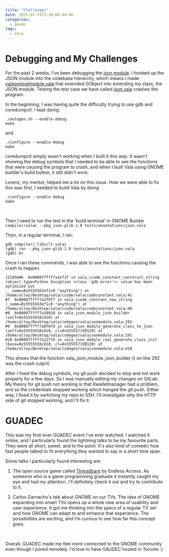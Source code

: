 ```yaml
---
title: "Challanges"
date: 2025-07-31T3:30:00-04:00
categories:
  - gnome
tags:
  - Vala
---
```


# Debugging and My Challenges

For the past 2 weeks, I've been debugging the [json module][valajsonmodule.vala]. I hooked up the JSON module into the codebase hierarchy, which means I made [valagsignalmodule.vala][valagsignalmodule.vala] that extended GObject into extending my class, the JSON module. Testing the test case we have called [json.vala][json.vala] crashes the program.

In the beginning, I was having quite the difficulty trying to use gdb and coredumpctl. I kept doing:
<br>

```
./autogen.sh --enable-debug
make 
 ```
and 
 ```
./configure --enable-debug
make
 ```

coredumpctl simply wasn't working when I built it this way. It wasn't showing the debug symbols that I needed to be able to see the functions that were causing the program to crash, and when I built Vala using GNOME builder's build button, it still didn't work.
<br>

Lorenz, my mentor, helped me a lot on this issue. How we were able to fix this was first, I needed to build Vala by doing 
<br>

 ```
./configure --enable-debug
make
 ```
<br>

Then I need to run the test in the 'build terminal' in GNOME Builder ```compiler/valac --pkg json-glib-1.0 tests/annotations/json.vala ```

Then, in a regular terminal, I ran:
<br>

 ```
gdb compiler/.libs/lt-valac
(gdb) run --pkg json-glib-1.0 tests/annotations/json.vala
(gdb) bt
 ```
Once I ran these commands, I was able to see the functions causing the crash to happen. 

 ```
123456#6  0x00007ffff7a1ef37 in vala_ccode_constant_construct_string (object_type=Python Exception <class 'gdb.error'>: value has been optimized out
, _name=0x5555563ef1c0 "anything") at /home/alley/Desktop/vala/ccode/valaccodeconstant.vala:41
#7  0x00007ffff7a1f9f7 in vala_ccode_constant_new_string (_name=0x5555563ef1c0 "anything") at /home/alley/Desktop/vala/ccode/valaccodeconstant.vala:40
#8  0x00007ffff7a10918 in vala_json_module_json_builder (self=0x55555558c810) at /home/alley/Desktop/vala/codegen/valajsonmodule.vala:292
#9  0x00007ffff7a0f07d in vala_json_module_generate_class_to_json (self=0x55555558c810, cl=0x555557199120) at /home/alley/Desktop/vala/codegen/valajsonmodule.vala:191
#10 0x00007ffff7a127f4 in vala_json_module_real_generate_class_init (base=0x55555558c810, cl=0x555557199120) at /home/alley/Desktop/vala/codegen/valajsonmodule.vala:410
 ```

This shows that the function vala_json_module_json_builder () on line 292 was the crash culprit.
<br>

After I fixed the debug symbols, my git push decided to stop and not work properly for a few days. So I was manually editing my changes on GitLab. My theory for git push not working is that Kwalletmanager had a problem, and so the credentials stopped working which hanged the git push. Either way, I fixed it by switching my repo to SSH. I'll investigate why the HTTP side of git stopped working, and I'll fix it. 

# GUADEC 

This was my first-ever GUADEC event I've ever watched. I watched it online, and I particularly found the lightning talks to be my favourite parts. They were all short, sweet, and to the point. It's also kind of comedic how fast people talked to fit everything they wanted to say in a short time span.
<br>

Some talks I particularly found interesting are:
<br>

1. The open source game called [Threadbare][Threadbare] by Endless Access. As someone who is a game programming graduate it instantly caught my eye and had my attention. I'll definitely check it out and try to contribute to it.

2. Carlos Garnacho's talk about GNOME on our TVs. The idea of GNOME expanding into smart TVs opens up a whole new area of usability and user experience. It got me thinking into the specs of a regular TV set and how GNOME can adapt to and enhance that experience. The possibilities are exciting, and I’m curious to see how far this concept goes.
<br>

Overall, GUADEC made me feel more connected to the GNOME community even though I joined remotely. I'd love to have GAUDEC hosted in Toronto :)

[valagsignalmodule.vala]: https://gitlab.gnome.org/GNOME/vala/-/blob/main/codegen/valagsignalmodule.vala?ref_type=heads
[valajsonmodule.vala]: https://gitlab.gnome.org/AlleyChaggar/vala/-/blob/098c51eb28c99d4d9fa4786d84109782fe8cf2c3/codegen/valajsonmodule.vala
[Threadbare]: https://github.com/endlessm/threadbare
[json.vala]: https://gitlab.gnome.org/AlleyChaggar/vala/-/blob/alley/json-glib-module/tests/annotations/json.vala?ref_type=heads
